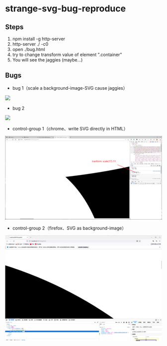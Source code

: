 # strange-svg-bug-reproduce

## Steps

1. npm install -g http-server
2. http-server ./ -c0
3. open ./bug.html
4. try to change transform value of element ".container"
5. You will see the jaggies (maybe...)

## Bugs

* bug 1（scale a background-image-SVG cause jaggies）

![](./md-resource/bug-1.gif)

* bug 2

![](./md-resource/bug-2.gif)

* control-group 1（chrome、write SVG directly in HTML）

![](./md-resource/normal.png)

* control-group 2（firefox、SVG as background-image）

![](./md-resource/firefox.png)
